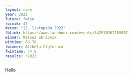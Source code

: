 ```yaml
---
layout: race
year: 2022
future: false
rocnik: 47
datum: "12. listopadu 2022"
fblink: https://www.facebook.com/events/642970267159897
winner: Matouš Skripnik
wintime: 68.70
fwinner: Alžběta Cíglerová
fwintime: 74.5
results: r2022
---
```

Hello